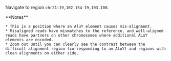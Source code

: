 <script>
import Alert from "$components/Alert.svelte";
import IGVUpdateBtn from "$components/igv/IGVUpdateBtn.svelte";
</script>

Navigate to region `chr21:19,102,154-19,103,108`:

<IGVUpdateBtn locus="chr21:19,102,154-19,103,108" />

<Alert color="primary">
	**Notes**

    * This is a position where an AluY element causes mis-alignment.
    * Misaligned reads have mismatches to the reference, and well-aligned reads have partners on other chromosomes where additional ALuY elements are encoded.
    * Zoom out until you can clearly see the contrast between the difficult alignment region (corresponding to an AluY) and regions with clean alignments on either side.

</Alert>
